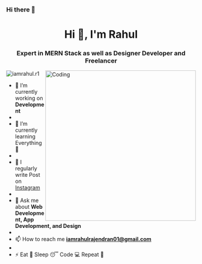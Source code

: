 ### Hi there 👋


<h1 align="center">Hi 👋, I'm Rahul</h1>
<h3 align="center">Expert in MERN Stack as well as Designer Developer and Freelancer</h3>

<img align="right" alt="Coding" width="400" src="https://camo.githubusercontent.com/19db51af5f90f1b152bc0b9078f5fe97053955be5074f03f17019c70345bdcdb/68747470733a2f2f6d69726f2e6d656469756d2e636f6d2f6d61782f313336302f302a37513379765349765f7430696f4a2d5a2e676966">

<p align="left"> <img src="https://www.instagram.com/iamrahul.r1/" alt="iamrahul.r1" /> </p>



- 🔭 I’m currently working on **Development**
- 
- 🌱 I’m currently learning Everything 🤣
- 
- 📝 I regularly write Post on [Instagram](https://www.instagram.com/iamrahul.r1/)
- 
- 💬 Ask me about **Web Development, App Development, and Design**
- 
- 📫 How to reach me **iamrahulrajendran01@gmail.com**
- 
- ⚡ Eat 🍔 Sleep 😴 Code 💻 Repeat 🔁
  
